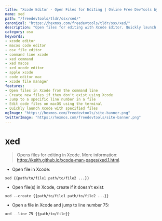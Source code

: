 ```yaml
---
title: "Xcode Editor - Open Files for Editing | Online Free DevTools by Hexmos"
name: xed
path: "/freedevtools/tldr/osx/xed/"
canonical: "https://hexmos.com/freedevtools/tldr/osx/xed/"
description: "Open files for editing with Xcode Editor. Quickly launch and modify code files on your macOS system using the command line. Free online tool, no registration required."
category: osx
keywords:
- xcode editor
- macos code editor
- osx file editor
- command line xcode
- xed command
- xed macos
- xed xcode editor
- apple xcode
- code editor mac
- xcode file manager
features:
- Open files in Xcode from the command line
- Create new files if they don't exist using Xcode
- Jump to a specific line number in a file
- Edit code files on macOS using the terminal
- Quickly launch Xcode with specified files
ogImage: "https://hexmos.com/freedevtools/site-banner.png"
twitterImage: "https://hexmos.com/freedevtools/site-banner.png"
---
```


# xed

> Opens files for editing in Xcode.
> More information: <https://keith.github.io/xcode-man-pages/xed.1.html>.

- Open file in Xcode:

`xed {{path/to/file1 path/to/file2 ...}}`

- Open file(s) in Xcode, create if it doesn't exist:

`xed --create {{path/to/file1 path/to/file2 ...}}`

- Open a file in Xcode and jump to line number 75:

`xed --line 75 {{path/to/file}}`
